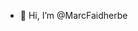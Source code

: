 - 👋 Hi, I’m @MarcFaidherbe

<!---
MarcFaidherbe/MarcFaidherbe is a ✨ special ✨ repository because its `README.md` (this file) appears on your GitHub profile.
You can click the Preview link to take a look at your changes.
--->
